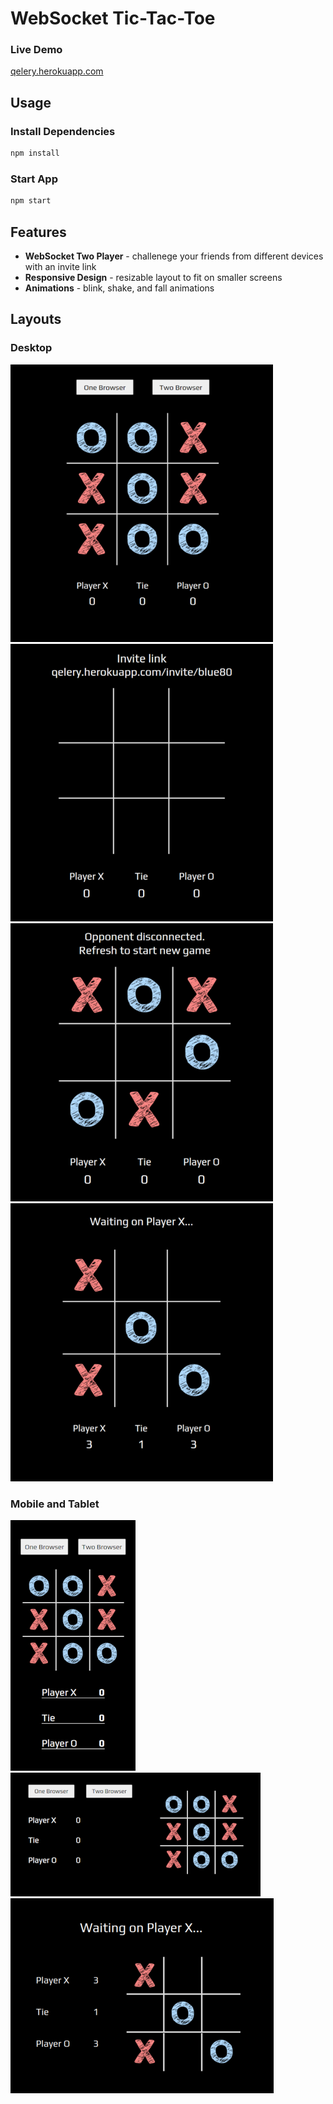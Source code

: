WebSocket Tic-Tac-Toe
================================

### Live Demo

[qelery.herokuapp.com](http://qelery.herokuapp.com/)

## Usage

### Install Dependencies

```sh
npm install
```

### Start App

```sh
npm start
```

## Features

* **WebSocket Two Player** - challenege your friends from different devices with an invite link
* **Responsive Design** - resizable layout to fit on smaller screens
* **Animations** - blink, shake, and fall animations


## Layouts

### Desktop
![desktop view](public/images/desktop-layout.png)
![desktop view](public/images/websocket-invite.png)
![desktop view](public/images/websocket-disconnect.png)
![desktop view](public/images/turn-update.png)

### Mobile and Tablet
![mobile view portrait](public/images/mobile-layout1-portrait.png)
![mobile view landscape](public/images/mobile-layout1-landscape.png)
![small tablet view landscape](public/images/tablet-view.png)